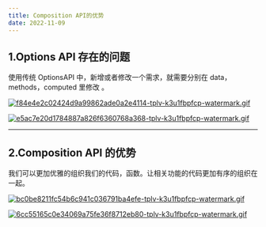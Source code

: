 ```yaml
---
title: Composition API的优势
date: 2022-11-09
---
```


## 1.Options API 存在的问题

使用传统 OptionsAPI 中，新增或者修改一个需求，就需要分别在 data，methods，computed 里修改 。

[![f84e4e2c02424d9a99862ade0a2e4114-tplv-k3u1fbpfcp-watermark.gif](https://i.postimg.cc/yxwFmsGL/f84e4e2c02424d9a99862ade0a2e4114-tplv-k3u1fbpfcp-watermark.gif)](https://postimg.cc/1VrnPhsF)

[![e5ac7e20d1784887a826f6360768a368-tplv-k3u1fbpfcp-watermark.gif](https://i.postimg.cc/6Q3fxjCL/e5ac7e20d1784887a826f6360768a368-tplv-k3u1fbpfcp-watermark.gif)](https://postimg.cc/bZ7tQRCs)

---

## 2.Composition API 的优势

我们可以更加优雅的组织我们的代码，函数。让相关功能的代码更加有序的组织在一起。

[![bc0be8211fc54b6c941c036791ba4efe-tplv-k3u1fbpfcp-watermark.gif](https://i.postimg.cc/pTK9wzcJ/bc0be8211fc54b6c941c036791ba4efe-tplv-k3u1fbpfcp-watermark.gif)](https://postimg.cc/ftTTXtNV)

[![6cc55165c0e34069a75fe36f8712eb80-tplv-k3u1fbpfcp-watermark.gif](https://i.postimg.cc/VvLYKCx6/6cc55165c0e34069a75fe36f8712eb80-tplv-k3u1fbpfcp-watermark.gif)](https://postimg.cc/MMN2TvK2)
